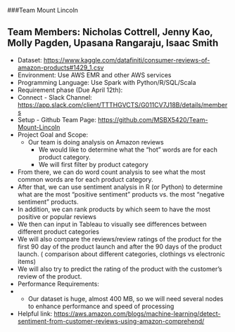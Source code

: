 ###Team Mount Lincoln
## Team Members: Nicholas Cottrell, Jenny Kao, Molly Pagden, Upasana Rangaraju, Isaac Smith
- Dataset: https://www.kaggle.com/datafiniti/consumer-reviews-of-amazon-products#1429_1.csv
- Environment: Use AWS EMR and other AWS services
- Programming Language: Use Spark with Python/R/SQL/Scala
- Requirement phase (Due April 12th): 
- Connect - Slack Channel: https://app.slack.com/client/TTTHGVCTS/G011CV7J18B/details/members
- Setup - Github Team Page: https://github.com/MSBX5420/Team-Mount-Lincoln
- Project Goal and Scope:
  - Our team is doing analysis on Amazon reviews
    -	We would like to determine what the “hot” words are for each product category. 
    - We will first filter by product category
 - From there, we can do word count analysis to see what the most common words are for each product category. 
 - After that, we can use sentiment analysis in R (or Python) to determine what are the most “positive sentiment” products vs. the most “negative sentiment” products. 
 - In addition, we can rank products by which seem to have the most positive or popular reviews
 - We then can input in Tableau to visually see differences between different product categories
 - We will also compare the reviews/review ratings  of the product for the first 90 day of the product launch and after the 90 days of the product launch. ( comparison about different categories, clothings vs electronic items)  
 - We will also try to predict the rating of the product with the customer’s review of the product. 
- Performance Requirements:
- - Our dataset is huge, almost 400 MB, so we will need several nodes to enhance performance and speed of processing
-	Helpful link:
https://aws.amazon.com/blogs/machine-learning/detect-sentiment-from-customer-reviews-using-amazon-comprehend/

